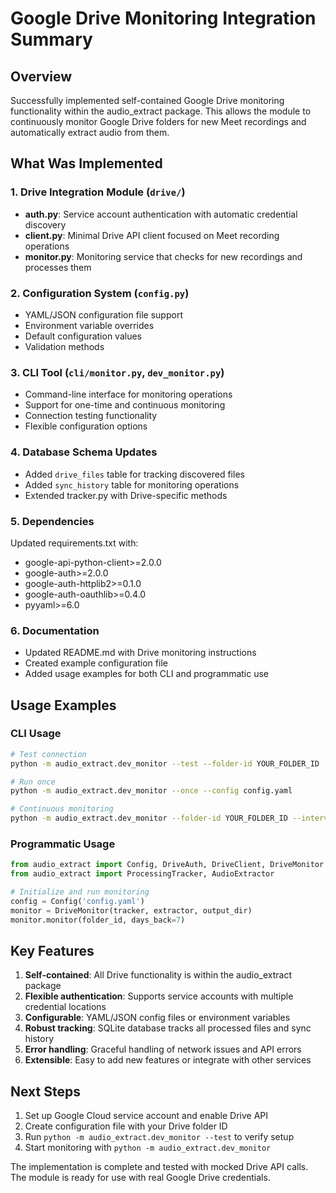 # Google Drive Monitoring Integration Summary

## Overview

Successfully implemented self-contained Google Drive monitoring functionality within the audio_extract package. This allows the module to continuously monitor Google Drive folders for new Meet recordings and automatically extract audio from them.

## What Was Implemented

### 1. Drive Integration Module (`drive/`)
- **auth.py**: Service account authentication with automatic credential discovery
- **client.py**: Minimal Drive API client focused on Meet recording operations
- **monitor.py**: Monitoring service that checks for new recordings and processes them

### 2. Configuration System (`config.py`)
- YAML/JSON configuration file support
- Environment variable overrides
- Default configuration values
- Validation methods

### 3. CLI Tool (`cli/monitor.py`, `dev_monitor.py`)
- Command-line interface for monitoring operations
- Support for one-time and continuous monitoring
- Connection testing functionality
- Flexible configuration options

### 4. Database Schema Updates
- Added `drive_files` table for tracking discovered files
- Added `sync_history` table for monitoring operations
- Extended tracker.py with Drive-specific methods

### 5. Dependencies
Updated requirements.txt with:
- google-api-python-client>=2.0.0
- google-auth>=2.0.0
- google-auth-httplib2>=0.1.0
- google-auth-oauthlib>=0.4.0
- pyyaml>=6.0

### 6. Documentation
- Updated README.md with Drive monitoring instructions
- Created example configuration file
- Added usage examples for both CLI and programmatic use

## Usage Examples

### CLI Usage
```bash
# Test connection
python -m audio_extract.dev_monitor --test --folder-id YOUR_FOLDER_ID

# Run once
python -m audio_extract.dev_monitor --once --config config.yaml

# Continuous monitoring
python -m audio_extract.dev_monitor --folder-id YOUR_FOLDER_ID --interval 60
```

### Programmatic Usage
```python
from audio_extract import Config, DriveAuth, DriveClient, DriveMonitor
from audio_extract import ProcessingTracker, AudioExtractor

# Initialize and run monitoring
config = Config('config.yaml')
monitor = DriveMonitor(tracker, extractor, output_dir)
monitor.monitor(folder_id, days_back=7)
```

## Key Features

1. **Self-contained**: All Drive functionality is within the audio_extract package
2. **Flexible authentication**: Supports service accounts with multiple credential locations
3. **Configurable**: YAML/JSON config files or environment variables
4. **Robust tracking**: SQLite database tracks all processed files and sync history
5. **Error handling**: Graceful handling of network issues and API errors
6. **Extensible**: Easy to add new features or integrate with other services

## Next Steps

1. Set up Google Cloud service account and enable Drive API
2. Create configuration file with your Drive folder ID
3. Run `python -m audio_extract.dev_monitor --test` to verify setup
4. Start monitoring with `python -m audio_extract.dev_monitor`

The implementation is complete and tested with mocked Drive API calls. The module is ready for use with real Google Drive credentials.